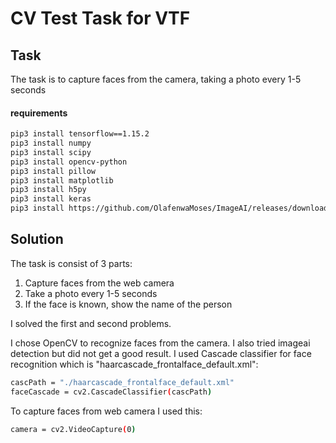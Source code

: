 # CV Test Task for VTF



## Task

The task is to capture faces from the camera, taking a photo every 1-5 seconds


#### requirements

```bash
pip3 install tensorflow==1.15.2
pip3 install numpy 
pip3 install scipy 
pip3 install opencv-python 
pip3 install pillow 
pip3 install matplotlib 
pip3 install h5py 
pip3 install keras 
pip3 install https://github.com/OlafenwaMoses/ImageAI/releases/download/2.0.2/imageai-2.0.2-py3-none-any.whl
```

## Solution

The task is consist of 3 parts:
1. Capture faces from the web camera
2. Take a photo every 1-5 seconds
3. If the face is known, show the name of the person

I solved the first and second problems. 

I chose OpenCV to recognize faces from the camera. I also tried imageai detection but did not get a good result.
I used Cascade classifier for face recognition which is "haarcascade_frontalface_default.xml":
```bash 
cascPath = "./haarcascade_frontalface_default.xml"
faceCascade = cv2.CascadeClassifier(cascPath)
```
 To capture faces from web camera I used this:
```bash
camera = cv2.VideoCapture(0)
```




